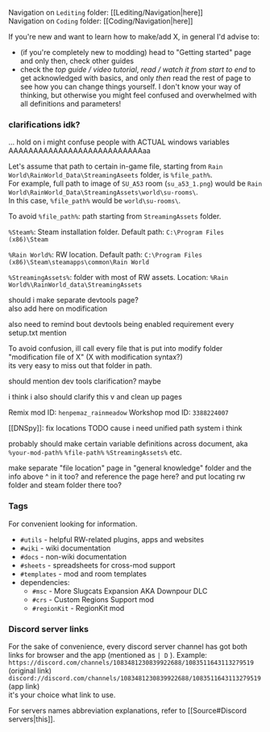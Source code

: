 Navigation on `Lediting` folder: [[Lediting/Navigation|here]]  
Navigation on `Coding` folder: [[Coding/Navigation|here]]

If you're new and want to learn how to make/add X, in general I'd advise to:
- (if you're completely new to modding) head to "Getting started" page and only then, check other guides
- check the *top guide / video tutorial*, *read / watch it from start to end* to get acknowledged with basics, and only *then* read the rest of page to see how you can change things yourself. I don't know your way of thinking, but otherwise you might feel confused and overwhelmed with all definitions and parameters!

### clarifications idk?

... hold on i might confuse people with ACTUAL windows variables
AAAAAAAAAAAAAAAAAAAAAAAAAAAaa

Let's assume that path to certain in-game file, starting from `Rain World\RainWorld_Data\StreamingAseets` folder, is `%file_path%`.  
For example, full path to image of `SU_A53` room (`su_a53_1.png`) would be
`Rain World\RainWorld_Data\StreamingAssets\world\su-rooms\`.  
In this case, `%file_path%` would be `world\su-rooms\`.  


To avoid 
`%file_path%`: path starting from `StreamingAssets` folder.

`%Steam%`: Steam installation folder. Default path: 
`C:\Program Files (x86)\Steam`

`%Rain World%`: RW location. Default path:
`C:\Program Files (x86)\Steam\steamapps\common\Rain World`

`%StreamingAssets%`: folder with most of RW assets. Location:
`%Rain World%\RainWorld_data\StreamingAssets`

should i make separate devtools page?  
also add here on modification  

also need to remind bout devtools being enabled requirement every setup.txt mention 


To avoid confusion, ill call every file that is put into modify folder "modification file of X" (X with modification syntax?)  
its very easy to miss out that folder in path.  

should mention dev tools clarification? maybe

i think i also should clarify this v
and clean up pages

Remix mod ID: `henpemaz_rainmeadow`
Workshop mod ID: `3388224007`

[[DNSpy]]: fix locations TODO
cause i need unified path system i think

probably should make certain variable definitions across document, aka 
`%your-mod-path%`
`%file-path%`
`%StreamingAssets%`
etc.

make separate "file location" page in "general knowledge" folder and the info above ^ in it too? and reference the page here?
and put locating rw folder and steam folder there too?
### Tags  
For convenient looking for information.
- `#utils` - helpful RW-related plugins, apps and websites
- `#wiki` - wiki documentation
- `#docs` - non-wiki documentation
- `#sheets` - spreadsheets for cross-mod support
- `#templates` - mod and room templates
- dependencies:
	- `#msc` - More Slugcats Expansion AKA Downpour DLC
	- `#crs` - Custom Regions Support mod
	- `#regionKit` - RegionKit mod

### Discord server links  
For the sake of convenience, every discord server channel has got both links for browser and the app (mentioned as ``| D`` ). Example:  
``https://discord.com/channels/1083481230839922688/1083511643113279519`` (original link)  
``discord://discord.com/channels/1083481230839922688/1083511643113279519`` (app link)  
it's your choice what link to use.

For servers names abbreviation explanations, refer to [[Source#Discord servers|this]].